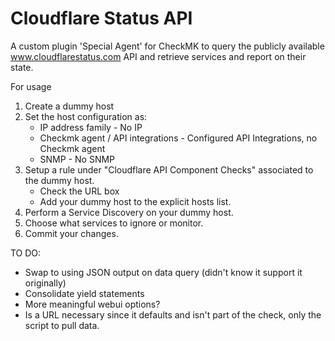 # Cloudflare Status API

A custom plugin 'Special Agent' for CheckMK to query the publicly available www.cloudflarestatus.com API and retrieve services and report on their state.

For usage
1. Create a dummy host
2. Set the host configuration as:
    * IP address family - No IP
    * Checkmk agent / API integrations - Configured API Integrations, no Checkmk agent
    * SNMP - No SNMP
3. Setup a rule under "Cloudflare API Component Checks" associated to the dummy host.
    * Check the URL box
    * Add your dummy host to the explicit hosts list.
4. Perform a Service Discovery on your dummy host.
5. Choose what services to ignore or monitor.
6. Commit your changes.

TO DO:  
* Swap to using JSON output on data query (didn't know it support it originally)
* Consolidate yield statements
* More meaningful webui options?
* Is a URL necessary since it defaults and isn't part of the check, only the script to pull data.
